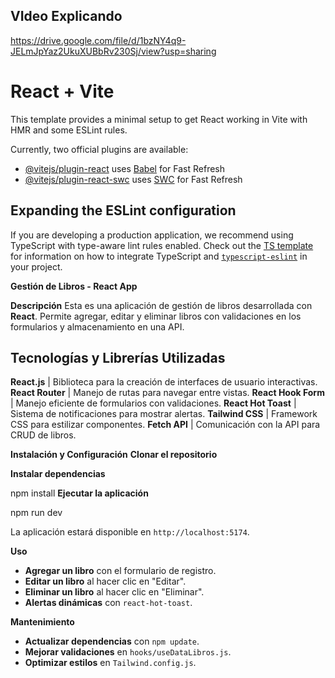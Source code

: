 ## VIdeo Explicando
https://drive.google.com/file/d/1bzNY4q9-JELmJpYaz2UkuXUBbRv230Sj/view?usp=sharing

# React + Vite

This template provides a minimal setup to get React working in Vite with HMR and some ESLint rules.

Currently, two official plugins are available:

- [@vitejs/plugin-react](https://github.com/vitejs/vite-plugin-react/blob/main/packages/plugin-react) uses [Babel](https://babeljs.io/) for Fast Refresh
- [@vitejs/plugin-react-swc](https://github.com/vitejs/vite-plugin-react/blob/main/packages/plugin-react-swc) uses [SWC](https://swc.rs/) for Fast Refresh

## Expanding the ESLint configuration

If you are developing a production application, we recommend using TypeScript with type-aware lint rules enabled. Check out the [TS template](https://github.com/vitejs/vite/tree/main/packages/create-vite/template-react-ts) for information on how to integrate TypeScript and [`typescript-eslint`](https://typescript-eslint.io) in your project.


**Gestión de Libros - React App**

**Descripción**
Esta es una aplicación de gestión de libros desarrollada con **React**. Permite agregar, editar y eliminar libros con validaciones en los formularios y almacenamiento en una API. 

##  **Tecnologías y Librerías Utilizadas**
**React.js** | Biblioteca para la creación de interfaces de usuario interactivas. 
**React Router** | Manejo de rutas para navegar entre vistas. 
**React Hook Form** | Manejo eficiente de formularios con validaciones. 
**React Hot Toast** | Sistema de notificaciones para mostrar alertas. 
**Tailwind CSS** | Framework CSS para estilizar componentes. 
**Fetch API** | Comunicación con la API para CRUD de libros. 



**Instalación y Configuración**
 **Clonar el repositorio**

 **Instalar dependencias**

npm install
 **Ejecutar la aplicación**

npm run dev

La aplicación estará disponible en `http://localhost:5174`.

 **Uso**
- **Agregar un libro** con el formulario de registro.
- **Editar un libro** al hacer clic en "Editar".
- **Eliminar un libro** al hacer clic en "Eliminar".
- **Alertas dinámicas** con `react-hot-toast`.

 **Mantenimiento**
- **Actualizar dependencias** con `npm update`.
- **Mejorar validaciones** en `hooks/useDataLibros.js`.
- **Optimizar estilos** en `Tailwind.config.js`.



